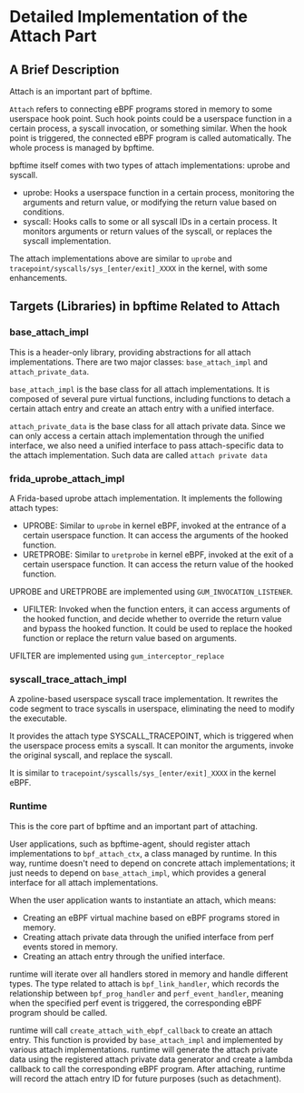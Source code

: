 # Detailed Implementation of the Attach Part

## A Brief Description

Attach is an important part of bpftime.

`Attach` refers to connecting eBPF programs stored in memory to some userspace hook point. Such hook points could be a userspace function in a certain process, a syscall invocation, or something similar. When the hook point is triggered, the connected eBPF program is called automatically. The whole process is managed by bpftime.

bpftime itself comes with two types of attach implementations: uprobe and syscall.
- uprobe: Hooks a userspace function in a certain process, monitoring the arguments and return value, or modifying the return value based on conditions.
- syscall: Hooks calls to some or all syscall IDs in a certain process. It monitors arguments or return values of the syscall, or replaces the syscall implementation.

The attach implementations above are similar to `uprobe` and `tracepoint/syscalls/sys_[enter/exit]_XXXX` in the kernel, with some enhancements.

## Targets (Libraries) in bpftime Related to Attach

### base_attach_impl

This is a header-only library, providing abstractions for all attach implementations. There are two major classes: `base_attach_impl` and `attach_private_data`.

`base_attach_impl` is the base class for all attach implementations. It is composed of several pure virtual functions, including functions to detach a certain attach entry and create an attach entry with a unified interface.

`attach_private_data` is the base class for all attach private data. Since we can only access a certain attach implementation through the unified interface, we also need a unified interface to pass attach-specific data to the attach implementation. Such data are called `attach private data`

### frida_uprobe_attach_impl

A Frida-based uprobe attach implementation. It implements the following attach types:
- UPROBE: Similar to `uprobe` in kernel eBPF, invoked at the entrance of a certain userspace function. It can access the arguments of the hooked function.
- URETPROBE: Similar to `uretprobe` in kernel eBPF, invoked at the exit of a certain userspace function. It can access the return value of the hooked function.

UPROBE and URETPROBE are implemented using `GUM_INVOCATION_LISTENER`.

- UFILTER: Invoked when the function enters, it can access arguments of the hooked function, and decide whether to override the return value and bypass the hooked function. It could be used to replace the hooked function or replace the return value based on arguments.

UFILTER are implemented using `gum_interceptor_replace`

### syscall_trace_attach_impl

A zpoline-based userspace syscall trace implementation. It rewrites the code segment to trace syscalls in userspace, eliminating the need to modify the executable.

It provides the attach type SYSCALL_TRACEPOINT, which is triggered when the userspace process emits a syscall. It can monitor the arguments, invoke the original syscall, and replace the syscall.

It is similar to `tracepoint/syscalls/sys_[enter/exit]_XXXX` in the kernel eBPF.

### Runtime

This is the core part of bpftime and an important part of attaching.

User applications, such as bpftime-agent, should register attach implementations to `bpf_attach_ctx`, a class managed by runtime. In this way, runtime doesn't need to depend on concrete attach implementations; it just needs to depend on `base_attach_impl`, which provides a general interface for all attach implementations.

When the user application wants to instantiate an attach, which means:
- Creating an eBPF virtual machine based on eBPF programs stored in memory.
- Creating attach private data through the unified interface from perf events stored in memory.
- Creating an attach entry through the unified interface.

runtime will iterate over all handlers stored in memory and handle different types. The type related to attach is `bpf_link_handler`, which records the relationship between `bpf_prog_handler` and `perf_event_handler`, meaning when the specified perf event is triggered, the corresponding eBPF program should be called.

runtime will call `create_attach_with_ebpf_callback` to create an attach entry. This function is provided by `base_attach_impl` and implemented by various attach implementations. runtime will generate the attach private data using the registered attach private data generator and create a lambda callback to call the corresponding eBPF program. After attaching, runtime will record the attach entry ID for future purposes (such as detachment).
